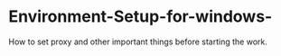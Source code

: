 # Environment-Setup-for-windows-
How to set proxy and other important things before starting the work.
